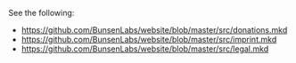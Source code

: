 See the following:

* https://github.com/BunsenLabs/website/blob/master/src/donations.mkd
* https://github.com/BunsenLabs/website/blob/master/src/imprint.mkd
* https://github.com/BunsenLabs/website/blob/master/src/legal.mkd
